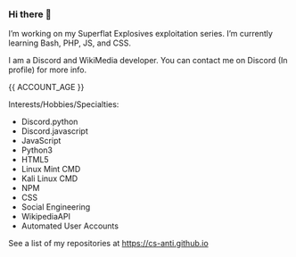 ### Hi there 👋

I’m working on my Superflat Explosives exploitation series.
I’m currently learning Bash, PHP, JS, and CSS.


I am a Discord and WikiMedia developer. You can contact me on Discord (In profile) for more info.

{{ ACCOUNT_AGE }}



Interests/Hobbies/Specialties:

* Discord.python
* Discord.javascript
* JavaScript
* Python3
* HTML5
* Linux Mint CMD
* Kali Linux CMD
* NPM 
* CSS
* Social Engineering 
* WikipediaAPI
* Automated User Accounts

See a list of my repositories at https://cs-anti.github.io

